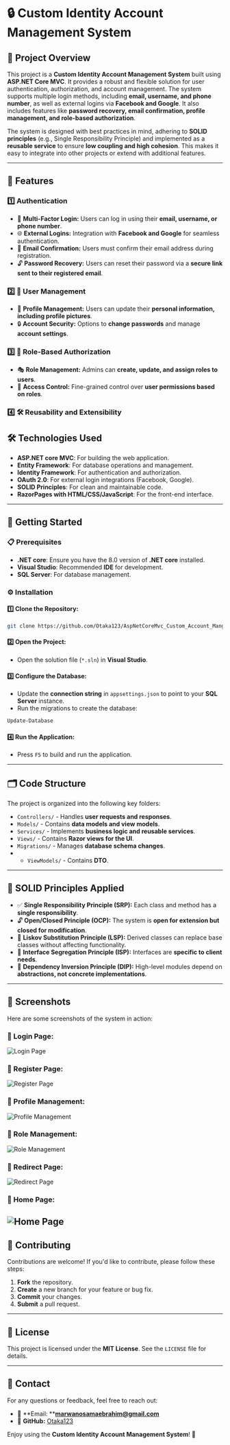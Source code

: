 # 🔒 Custom Identity Account Management System

## 📝 Project Overview

This project is a **Custom Identity Account Management System** built using **ASP.NET Core MVC**. It provides a robust and flexible solution for user authentication, authorization, and account management. The system supports multiple login methods, including **email, username, and phone number**, as well as external logins via **Facebook and Google**. It also includes features like **password recovery, email confirmation, profile management, and role-based authorization**.

The system is designed with best practices in mind, adhering to **SOLID principles** (e.g., Single Responsibility Principle) and implemented as a **reusable service** to ensure **low coupling and high cohesion**. This makes it easy to integrate into other projects or extend with additional features.

---

## 🚀 Features

### 1️⃣ Authentication

- 🔑 **Multi-Factor Login:** Users can log in using their **email, username, or phone number**.
- 🌐 **External Logins:** Integration with **Facebook and Google** for seamless authentication.
- 📧 **Email Confirmation:** Users must confirm their email address during registration.
- 🔓 **Password Recovery:** Users can reset their password via a **secure link sent to their registered email**.

### 2️⃣ 👤 User Management

- 📝 **Profile Management:** Users can update their **personal information, including profile pictures**.
- 🔒 **Account Security:** Options to **change passwords** and manage **account settings**.

### 3️⃣ 👥 Role-Based Authorization

- 🎭 **Role Management:** Admins can **create, update, and assign roles to users**.
- 🚪 **Access Control:** Fine-grained control over **user permissions based on roles**.

### 4️⃣ 🛠️ Reusability and Extensibility


## 🛠️ Technologies Used

- **ASP.NET core MVC**: For building the web application.
- **Entity Framework**: For database operations and management.
- **Identity Framework**: For authentication and authorization.
- **OAuth 2.0**: For external login integrations (Facebook, Google).
- **SOLID Principles**: For clean and maintainable code.
- **RazorPages with HTML/CSS/JavaScript**: For the front-end interface.
  

---

## 🚀 Getting Started

### 📋 Prerequisites

- **.NET core**: Ensure you have the 8.0 version of **.NET core** installed.
- **Visual Studio**: Recommended **IDE** for development.
- **SQL Server**: For database management.

### ⚙️ Installation

#### 1️⃣ Clone the Repository:

```bash
git clone https://github.com/Otaka123/AspNetCoreMvc_Custom_Account_Mangement
```

#### 2️⃣ Open the Project:

- Open the solution file (`*.sln`) in **Visual Studio**.

#### 3️⃣ Configure the Database:

- Update the **connection string** in `appsettings.json` to point to your **SQL Server** instance.
- Run the migrations to create the database:

```bash
Update-Database
```

#### 4️⃣ Run the Application:

- Press `F5` to build and run the application.

---

## 🗂️ Code Structure

The project is organized into the following key folders:

- `Controllers/` - Handles **user requests and responses**.
- `Models/` - Contains **data models and view models**.
- `Services/` - Implements **business logic and reusable services**.
- `Views/` - Contains **Razor views for the UI**.
- `Migrations/` - Manages **database schema changes**.
- - `ViewModels/` - Contains **DTO**.


---

## 📐 SOLID Principles Applied

- ✅ **Single Responsibility Principle (SRP):** Each class and method has a **single responsibility**.
- 🔓 **Open/Closed Principle (OCP):** The system is **open for extension but closed for modification**.
- 🔄 **Liskov Substitution Principle (LSP):** Derived classes can replace base classes without affecting functionality.
- 🧩 **Interface Segregation Principle (ISP):** Interfaces are **specific to client needs**.
- 🔗 **Dependency Inversion Principle (DIP):** High-level modules depend on **abstractions, not concrete implementations**.

---

## 📸 Screenshots

Here are some screenshots of the system in action:

### 🔹 Login Page:
![Login Page](ScreenShots/Login_page.png)

### 🔹 Register Page:
![Register Page](ScreenShots/Register_page.png)

### 🔹 Profile Management:
![Profile Management](ScreenShots/Edit_profile.png)

### 🔹 Role Management:
![Role Management](ScreenShots/Roles_mangemt.png)

### 🔹 Redirect Page:
![Redirect Page](ScreenShots/Redirect_page.png)

### 🔹 Home Page:
![Home Page](ScreenShots/Screenshot%202025-01-30%20232833.png)
---

## 🤝 Contributing

Contributions are welcome! If you'd like to contribute, please follow these steps:

1. **Fork** the repository.
2. **Create** a new branch for your feature or bug fix.
3. **Commit** your changes.
4. **Submit** a pull request.

---

## 📜 License

This project is licensed under the **MIT License**. See the `LICENSE` file for details.

---

## 📧 Contact

For any questions or feedback, feel free to reach out:

- 📧 \*\*Email: \*\***[marwanosamaebrahim@gmail.com](mailto\:marwanosamaebrahim@gamil.com)**
- 🐙 **GitHub:** [Otaka123](https://github.com/Otaka123)

Enjoy using the **Custom Identity Account Management System**! 🚀

